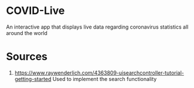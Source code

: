 # COVID-Live
An interactive app that displays live data regarding coronavirus statistics all around the world


# Sources
1. https://www.raywenderlich.com/4363809-uisearchcontroller-tutorial-getting-started
  Used to implement the search functionality
